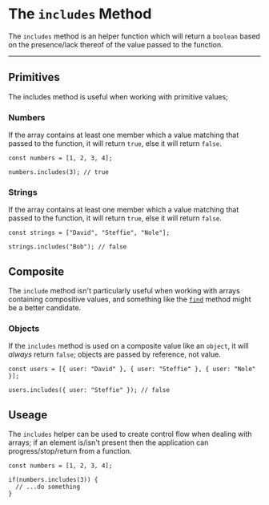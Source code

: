 # The `includes` Method

The `includes` method is an helper function which will return a `boolean` based on the presence/lack thereof of the value passed to the function.

---

## Primitives

The includes method is useful when working with primitive values;

### Numbers

If the array contains at least one member which a value matching that passed to the function, it will return `true`, else it will return `false`.

```
const numbers = [1, 2, 3, 4];

numbers.includes(3); // true

```

### Strings

If the array contains at least one member which a value matching that passed to the function, it will return `true`, else it will return `false`.

```
const strings = ["David", "Steffie", "Nole"];

strings.includes("Bob"); // false
```

## Composite

The `include` method isn't particularly useful when working with arrays containing compositive values, and something like the [`find`](../find) method might be a better candidate.

### Objects

If the `includes` method is used on a composite value like an `object`, it will _always_ return `false`; objects are passed by reference, not value.

```
const users = [{ user: "David" }, { user: "Steffie" }, { user: "Nole" }];

users.includes({ user: "Steffie" }); // false

```

## Useage

The `includes` helper can be used to create control flow when dealing with arrays; if an element is/isn't present then the application can progress/stop/return from a function.

```
const numbers = [1, 2, 3, 4];

if(numbers.includes(3)) {
  // ...do something
}
```
